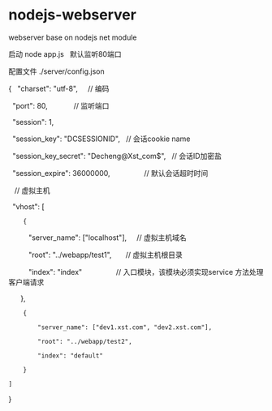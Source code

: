 # nodejs-webserver
webserver base on nodejs net module

启动 node app.js   默认监听80端口

配置文件 ./server/config.json

{
    "charset": "utf-8",     // 编码
    
    "port": 80,             // 监听端口
    
    "session": 1,
    
    "session_key": "DCSESSIONID",   // 会话cookie name
    
    "session_key_secret": "Decheng@Xst_com$",   // 会话ID加密盐
    
    "session_expire": 36000000,                 // 默认会话超时时间
    
    // 虚拟主机
    
    "vhost": [
    
        {
        
            "server_name": ["localhost"],     // 虚拟主机域名
            
            "root": "../webapp/test1",        // 虚拟主机根目录
            
            "index": "index"                  // 入口模块，该模块必须实现service 方法处理客户端请求
            
        },
        
        {
        
            "server_name": ["dev1.xst.com", "dev2.xst.com"],
            
            "root": "../webapp/test2",
            
            "index": "default"
            
        }
        
    ]
    
}


